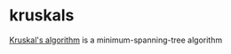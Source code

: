 # kruskals
[Kruskal's algorithm](https://en.wikipedia.org/wiki/Kruskal%27s_algorithm) is a minimum-spanning-tree algorithm
